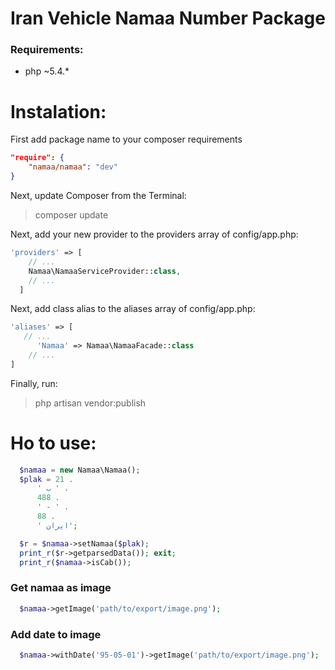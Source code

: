 Iran Vehicle Namaa Number Package
===================

### Requirements:
- php ~5.4.* 

Instalation:
==========
First add package name to your composer requirements
```json
"require": {
    "namaa/namaa": "dev"
}
```

Next, update Composer from the Terminal:
>composer update

Next, add your new provider to the providers array of config/app.php:

```php
'providers' => [
    // ...
    Namaa\NamaaServiceProvider::class,
    // ...
  ]
```

Next, add class alias to the aliases array of config/app.php:

```php
'aliases' => [
   // ...
      'Namaa' => Namaa\NamaaFacade::class
    // ...
]
```

Finally, run:
> php artisan vendor:publish

Ho to use:
====
```php
  $namaa = new Namaa\Namaa();
  $plak = 21 .
      ' ب ' .
      488 .
      ' - ' .
      88 .
      ' ایران';

  $r = $namaa->setNamaa($plak);
  print_r($r->getparsedData()); exit;
  print_r($namaa->isCab());
```

### Get namaa as image
```php
  $namaa->getImage('path/to/export/image.png');
```

### Add date to image
```php
  $namaa->withDate('95-05-01')->getImage('path/to/export/image.png');
```
